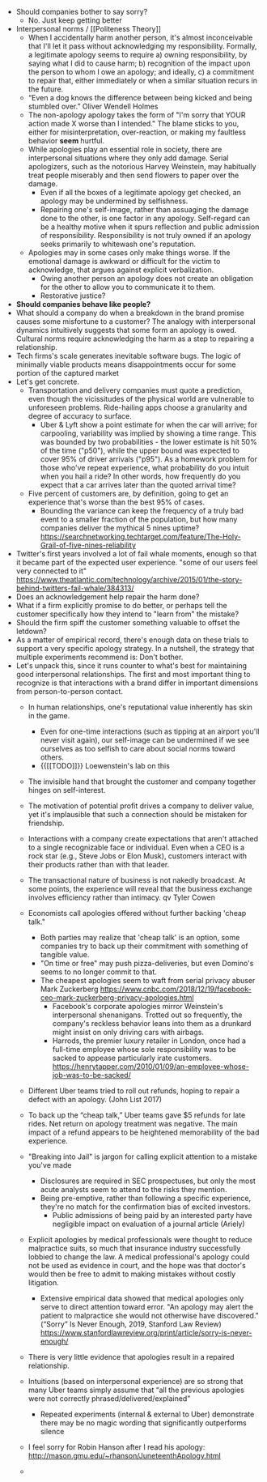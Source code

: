 - Should companies bother to say sorry? 
    - No. Just keep getting better
- Interpersonal norms / [[Politeness Theory]]
    - When I accidentally harm another person, it's almost inconceivable that I'll let it pass without acknowledging my responsibility. Formally, a legitimate apology seems to require a) owning responsibility, by saying what I did to cause harm; b) recognition of the impact upon the person to whom I owe an apology; and ideally, c) a commitment to repair that, either immediately or when a similar situation recurs in the future.
    - “Even a dog knows the difference between being kicked and being stumbled over.” Oliver Wendell Holmes
    - The non-apology apology takes the form of "I'm sorry that YOUR action made X worse than I intended." The blame sticks to you, either for misinterpretation, over-reaction, or making my faultless behavior __seem__ hurtful.
    - While apologies play an essential role in society, there are interpersonal situations where they only add damage. Serial apologizers, such as the notorious Harvey Weinstein, may habitually treat people miserably and then send flowers to paper over the damage. 
        - Even if all the boxes of a legitimate apology get checked, an apology may be undermined by selfishness.
        - Repairing one's self-image, rather than assuaging the damage done to the other, is one factor in any apology. Self-regard can be a healthy motive when it spurs reflection and public admission of responsibility. Responsibility is not truly owned if an apology seeks primarily to whitewash one's reputation.
    - Apologies may in some cases only make things worse. If the emotional damage is awkward or difficult for the victim to acknowledge, that argues against explicit verbalization.
        - Owing another person an apology does not create an obligation for the other to allow you to communicate it to them.
        - Restorative justice?
- **Should companies behave like people?**
- What should a company do when a breakdown in the brand promise causes some misfortune to a customer? The analogy with interpersonal dynamics intuitively suggests that some form an apology is owed. Cultural norms require acknowledging the harm as a step to repairing a relationship.
- Tech firms's scale generates inevitable software bugs. The logic of minimally viable products means disappointments occur for some portion of the captured market
- Let's get concrete. 
    - Transportation and delivery companies must quote a prediction, even though the vicissitudes of the physical world are vulnerable to unforeseen problems. Ride-hailing apps choose a granularity and degree of accuracy to surface. 
        - Uber & Lyft show a point estimate for when the car will arrive; for carpooling, variability was implied by showing a time range. This was bounded by two probabilities - the lower estimate is hit 50% of the time ("p50"), while the upper bound was expected to cover 95% of driver arrivals ("p95"). As a homework problem for those who've repeat experience, what probability do you intuit when you hail a ride? In other words, how frequently do you expect that a car arrives later than the quoted arrival time?
    - Five percent of customers are, by definition, going to get an experience that's worse than the best 95% of cases. 
        - Bounding the variance can keep the frequency of a truly bad event to a smaller fraction of the population, but how many companies deliver the mythical 5 nines uptime?https://searchnetworking.techtarget.com/feature/The-Holy-Grail-of-five-nines-reliability
- Twitter's first years involved a lot of fail whale moments, enough so that it became part of the expected user experience. "some of our users feel very connected to it" https://www.theatlantic.com/technology/archive/2015/01/the-story-behind-twitters-fail-whale/384313/
- Does an acknowledgement help repair the harm done? 
- What if a firm explicitly promise to do better, or perhaps tell the customer specifically how they intend to "learn from" the mistake?
- Should the firm spiff the customer something valuable to offset the letdown? 
- As a matter of empirical record, there's enough data on these trials to support a very specific apology strategy. In a nutshell, the strategy that multiple experiments recommend is: Don't bother.
- Let's unpack this, since it runs counter to what's best for maintaining good interpersonal relationships. The first and most important thing to recognize is that interactions with a brand differ in important dimensions from person-to-person contact.
    - In human relationships, one's reputational value inherently has skin in the game. 
        - Even for one-time interactions (such as tipping at an airport you'll never visit again), our self-image can be undermined if we see ourselves as too selfish to care about social norms toward others.
        - {{[[TODO]]}} Loewenstein's lab on this 
    - The invisible hand that brought the customer and company together hinges on self-interest. 
    - The motivation of potential profit drives a company to deliver value, yet it's implausible that such a connection should be mistaken for friendship.
    - Interactions with a company create expectations that aren't attached to a single recognizable face or individual. Even when a CEO is a rock star (e.g., Steve Jobs or Elon Musk), customers interact with their products rather than with that leader.
    - The transactional nature of business is not nakedly broadcast. At some points, the experience will reveal that the business exchange involves efficiency rather than intimacy. qv Tyler Cowen
    - Economists call apologies offered without further backing 'cheap talk."
        - Both parties may realize that 'cheap talk' is an option, some companies try to back up their commitment with something of tangible value. 
        - "On time or free" may push pizza-deliveries, but even Domino's seems to no longer commit to that.
        - The cheapest apologies seem to waft from serial privacy abuser Mark Zuckerberg https://www.cnbc.com/2018/12/19/facebook-ceo-mark-zuckerberg-privacy-apologies.html 
            - Facebook's corporate apologies mirror Weinstein's interpersonal shenanigans. Trotted out so frequently, the company's reckless behavior leans into them as a drunkard might insist on only driving cars with airbags. 
            - Harrods, the premier luxury retailer in London, once had a full-time employee whose sole responsibility was to be sacked to appease particularly irate customers. https://henrytapper.com/2010/01/09/an-employee-whose-job-was-to-be-sacked/ 
    - Different Uber teams tried to roll out refunds, hoping to repair a defect with an apology. (John List 2017)

    - To back up the “cheap talk,” Uber teams gave $5 refunds for late rides. Net return on apology treatment was negative. The main impact of a refund appears to be heightened memorability of the bad experience.
    - "Breaking into Jail" is jargon for calling explicit attention to a mistake you've made
        - Disclosures are required in SEC prospectuses, but only the most acute analysts seem to attend to the risks they mention.
        - Being pre-emptive, rather than following a specific experience, they're no match for the confirmation bias of excited investors. 
            - Public admissions of being paid by an interested party have negligible impact on evaluation of a journal article (Ariely)
    - Explicit apologies by medical professionals were thought to reduce malpractice suits, so much that insurance industry successfully lobbied to change the law. A medical professional's apology could not be used as evidence in court, and the hope was that doctor's would then be free to admit to making mistakes without costly litigation. 
        - Extensive empirical data showed that medical apologies only serve to direct attention toward error. "An apology may alert the patient to malpractice she would not otherwise have discovered." (“Sorry” Is Never Enough, 2019, Stanford Law Review) https://www.stanfordlawreview.org/print/article/sorry-is-never-enough/
    - There is very little evidence that apologies result in a repaired relationship.
    - Intuitions (based on interpersonal experience) are so strong that many Uber teams simply assume that “all the previous apologies were not correctly phrased/delivered/explained”
        - Repeated experiments (internal & external to Uber) demonstrate there may be no magic wording that significantly outperforms silence
    - I feel sorry for Robin Hanson after I read his apology: http://mason.gmu.edu/~rhanson/JuneteenthApology.html
    - 
